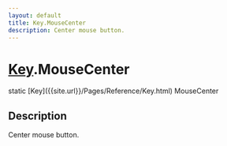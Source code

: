 ```yaml
---
layout: default
title: Key.MouseCenter
description: Center mouse button.
---
```

# [Key]({{site.url}}/Pages/Reference/Key.html).MouseCenter

<div class='signature' markdown='1'>
static [Key]({{site.url}}/Pages/Reference/Key.html) MouseCenter
</div>

## Description
Center mouse button.

